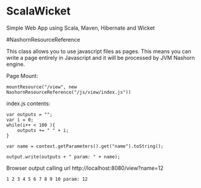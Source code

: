 # ScalaWicket

<p>Simple Web App using Scala, Maven, Hibernate and Wicket</p>

#NashornResourceReference

<p>
	This class allows you to use javascript files as pages.
	This means you can write a page entirely in Javascript and it will be processed by JVM Nashorn engine.
</p>

<p>Page Mount:</p>

```
mountResource("/view", new NashornResourceReference("/js/view/index.js"))
```

<p>index.js contents:</p>

```
var outputs = "";
var i = 0;
while(i++ < 100 ){
	outputs += " " + i;
}

var name = context.getParameters().get("name").toString();

output.write(outputs + " param: " + name);
```

<p>Browser output calling url http://localhost:8080/view?name=12</p>

```
1 2 3 4 5 6 7 8 9 10 param: 12
```
